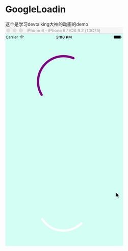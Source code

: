 # GoogleLoadin

这个是学习devtalking大神的动画的demo
![image](https://github.com/allanGold/GoogleLoadin/blob/master/动画效果.gif)
